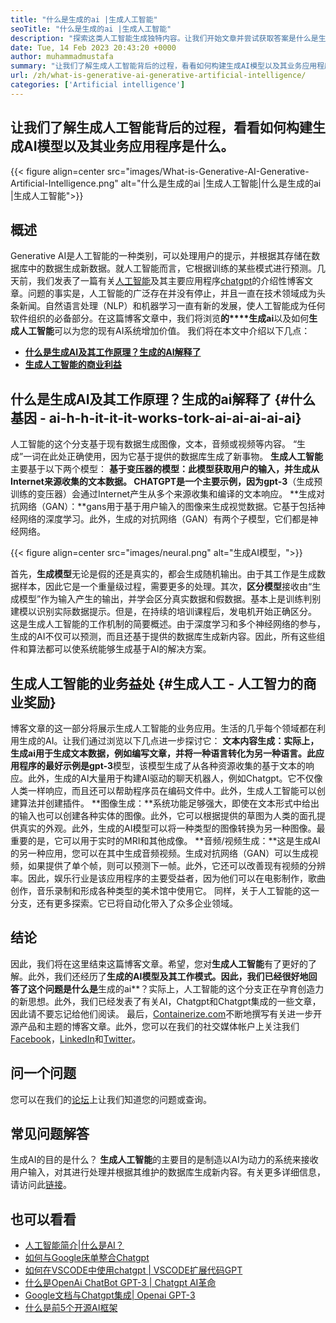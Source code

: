 ```yaml
---
title: "什么是生成的ai |生成人工智能" 
seoTitle: "什么是生成的ai |生成人工智能" 
description: "探索这类人工智能生成独特内容。让我们开始文章并尝试获取答案是什么是生成的AI？" 
date: Tue, 14 Feb 2023 20:43:20 +0000
author: muhammadmustafa
summary: "让我们了解生成人工智能背后的过程，看看如何构建生成AI模型以及其业务应用程序是什么。" 
url: /zh/what-is-generative-ai-generative-artificial-intelligence/
categories: ['Artificial intelligence']
---
```


## 让我们了解生成人工智能背后的过程，看看如何构建生成AI模型以及其业务应用程序是什么。

{{< figure align=center src="images/What-is-Generative-AI-Generative-Artificial-Intelligence.png" alt="什么是生成的ai |生成人工智能|什么是生成的ai |生成人工智能">}}


## 概述
Generative AI是人工智能的一种类别，可以处理用户的提示，并根据其存储在数据库中的数据生成新数据。就人工智能而言，它根据训练的某些模式进行预测。几天前，我们发表了一篇有关[人工智能][1]及其主要应用程序[chatgpt][2]的介绍性博客文章。问题的事实是，人工智能的广泛存在并没有停止，并且一直在技术领域成为头条新闻。自然语言处理（NLP）和机器学习一直有新的发展，使人工智能成为任何软件组织的必备部分。在这篇博客文章中，我们将浏览**的****生成ai**以及如何**生成人工智能**可以为您的现有AI系统增加价值。
我们将在本文中介绍以下几点：
* [**什么是生成AI及其工作原理？生成的AI解释了**][3]
* [**生成人工智能的商业利益**][4]

## 什么是生成AI及其工作原理？生成的ai解释了 {#什么基因 -  ai-h-h-it-it-it-works-tork-ai-ai-ai-ai-ai}
人工智能的这个分支基于现有数据生成图像，文本，音频或视频等内容。 “生成”一词在此处正确使用，因为它基于提供的数据库生成了新事物。
**生成人工智能**主要基于以下两个模型：
**基于变压器的模型：**此模型获取用户的输入，并生成从Internet来源收集的文本数据。 CHATGPT是一个主要示例，因为**gpt-3**（生成预训练的变压器）会通过Internet产生从多个来源收集和编译的文本响应。
**生成对抗网络（GAN）：**gans用于基于用户输入的图像来生成视觉数据。它基于包括神经网络的深度学习。此外，生成的对抗网络（GAN）有两个子模型，它们都是神经网络。

{{< figure align=center src="images/neural.png" alt="生成AI模型，">}}

首先，**生成模型**无论是假的还是真实的，都会生成随机输出。由于其工作是生成数据样本，因此它是一个重量级过程，需要更多的处理。其次，**区分模型**接收由“生成模型”作为输入产生的输出，并学会区分真实数据和假数据。基本上是训练判别建模以识别实际数据提示。但是，在持续的培训课程后，发电机开始正确区分。
这是生成人工智能的工作机制的简要概述。由于深度学习和多个神经网络的参与，生成的AI不仅可以预测，而且还基于提供的数据库生成新内容。因此，所有这些组件和算法都可以使系统能够生成基于AI的解决方案。

## 生成人工智能的业务益处 {#生成人工 - 人工智力的商业奖励}
博客文章的这一部分将展示生成人工智能的业务应用。生活的几乎每个领域都在利用生成的AI。让我们通过浏览以下几点进一步探讨它：
**文本内容生成：**实际上，**生成ai**用于生成文本数据，例如编写文章，并将一种语言转化为另一种语言。此应用程序的最好示例是**gpt-3**模型，该模型生成了从各种资源收集的基于文本的响应。此外，生成的AI大量用于构建AI驱动的聊天机器人，例如Chatgpt。它不仅像人类一样响应，而且还可以帮助程序员在编码文件中。此外，生成人工智能可以创建算法并创建插件。
**图像生成：**系统功能足够强大，即使在文本形式中给出的输入也可以创建各种实体的图像。此外，它可以根据提供的草图为人类的面孔提供真实的外观。此外，生成的AI模型可以将一种类型的图像转换为另一种图像。最重要的是，它可以用于实时的MRI和其他成像。
**音频/视频生成：**这是生成AI的另一种应用，您可以在其中生成音频视频。生成对抗网络（GAN）可以生成视频，如果提供了单个帧，则可以预测下一帧。此外，它还可以改善现有视频的分辨率。因此，娱乐行业是该应用程序的主要受益者，因为他们可以在电影制作，歌曲创作，音乐录制和形成各种类型的美术馆中使用它。
同样，关于人工智能的这一分支，还有更多探索。它已将自动化带入了众多企业领域。

## 结论
因此，我们将在这里结束这篇博客文章。希望，您对**生成人工智能**有了更好的了解。此外，我们还经历了**生成的AI模型及其工作模式。因此，我们已经很好地回答了这个问题是什么是**生成的ai**？实际上，人工智能的这个分支正在孕育创造力的新思想。此外，我们已经发表了有关AI，Chatgpt和Chatgpt集成的一些文章，因此请不要忘记给他们阅读。
最后，[Containerize.com][5]不断地撰写有关进一步开源产品和主题的博客文章。此外，您可以在我们的社交媒体帐户上关注我们[Facebook][6]，[LinkedIn][7]和[Twitter][8]。

## 问一个问题
您可以在我们的[论坛][9]上让我们知道您的问题或查询。

## 常见问题解答
生成AI的目的是什么？
**生成人工智能**的主要目的是制造以AI为动力的系统来接收用户输入，对其进行处理并根据其维护的数据库生成新内容。有关更多详细信息，请访问此[链接][3]。

## 也可以看看
  * [人工智能简介|什么是AI？][1]
  * [如何与Google床单整合Chatgpt][10]
  * [如何在VSCODE中使用chatgpt | VSCODE扩展代码GPT][11]
  * [什么是OpenAi ChatBot GPT-3 | Chatgpt AI革命][2]
  * [Google文档与Chatgpt集成| Openai GPT-3][12]
  * [什么是前5个开源AI框架][13]

  
[1]: https://blog.containerize.com/artificial-intelligence/an-introduction-to-artificial-intelligence-what-is-ai/
[2]: https://blog.containerize.com/artificial-intelligence/what-is-openai-chatbot-gpt-3-chatgpt-an-ai-revolution/
[3]: #What-is-Generative-AI-how-it-works-Generative-AI-explained
[4]: #Business-benefits-of-Generative-Artificial-Intelligence
[5]: https://www.containerize.com/
[6]: https://web.facebook.com/containerize
[7]: https://www.linkedin.com/company/containerize/
[8]: https://twitter.com/containerize_co
[9]: https://forum.containerize.com/
[10]: https://blog.containerize.com/artificial-intelligence/integrate-chatgpt-with-google-sheets/
[11]: https://blog.containerize.com/artificial-intelligence/how-to-use-chatgpt-in-vscode-the-vscode-extension-codegpt/
[12]: https://blog.containerize.com/artificial-intelligence/google-docs-integration-with-chatgpt/
[13]: https://blog.containerize.com/artificial-intelligence/top-5-open-source-ai-frameworks/
